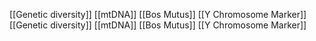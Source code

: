 [[Genetic diversity]]
[[mtDNA]]
[[Bos Mutus]]
[[Y Chromosome Marker]]
[[Genetic diversity]]
[[mtDNA]]
[[Bos Mutus]]
[[Y Chromosome Marker]]
